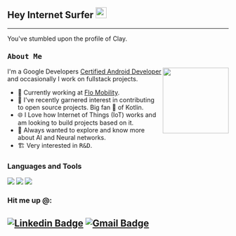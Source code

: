 ## Hey Internet Surfer  <img src="https://media.giphy.com/media/hvRJCLFzcasrR4ia7z/giphy.gif" width="25px">
---
You've stumbled upon the profile of Clay.
<br>

### <samp>About Me </samp>
<img align="right" src="https://s3.amazonaws.com/accredible-api-templates/1571853844708450.png" width="150" height="150"> 

I'm a Google Developers [Certified Android Developer](https://www.credential.net/295ed91c-699e-41c0-bdb0-168e0af11e9d) and occasionally I work on fullstack projects. 

- 🔨 Currently working at [Flo Mobility](https://flomobility.com/).
- 🌿 I've recently garnered interest in contributing to open source projects. Big fan 💙 of Kotlin. 
- 🌐 I Love how Internet of Things (IoT) works and am looking to build projects based on it.
- 🧠 Always wanted to explore and know more about AI and Neural networks. 
- 🏗️ Very interested in <samp>R&D</samp>.

### Languages and Tools
<img src="https://img.shields.io/badge/kotlin-%230095D5.svg?&style=for-the-badge&logo=kotlin&logoColor=white"> <img src="https://img.shields.io/badge/Java-ED8B00?style=for-the-badge&logo=java&logoColor=white"> <img src="https://img.shields.io/badge/Python-3776AB?style=for-the-badge&logo=python&logoColor=white">
<br>

### Hit me up @:
[![Linkedin Badge](https://img.shields.io/badge/-Clay%20Motupalli-blue?style=flat-square&logo=Linkedin&logoColor=white&link=https://www.linkedin.com/in/claymotupalli/)](https://www.linkedin.com/in/claymotupalli/)
[![Gmail Badge](https://img.shields.io/badge/-clay.motupalli@gmail.com-c14438?style=flat-square&logo=Gmail&logoColor=white&link=mailto:clay.motupalli@gmail.com)](mailto:clay.motupalli@gmail.com)
---
